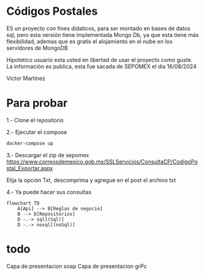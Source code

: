 # Códigos Postales

ES un proyecto con fines didaticos, para ser montado en bases de datos sql, pero esta versión tiene implementada Mongo Db, ya que esta tiene más flexibilidad, ademas que es gratis el alojamiento en el nube en los servidores de MongoDB

Hipotetico usuario esta usted en libertad de usar el proyecto como guste. La información es publica, esta fue sacada de SEPOMEX el dia 16/08/2024

Víctor Martínez

# Para probar

1.- Clone el repositorio

2.- Ejecutar el compose
```Bash
docker-compose up
```
3.- Descargar el zip de sepomex 
https://www.correosdemexico.gob.mx/SSLServicios/ConsultaCP/CodigoPostal_Exportar.aspx

Elija la opción Txt, descomprima y agregue en el post el archivo txt

4.- Ya puede hacer sus consultas

```mermaid
flowchart TD
    A[Api] --> B[Reglas de negocio]    
    B --> D[Repositorios]
    D -.-> sql[(Sql)]
    D -.-> nosql[(noSql)]
```

# todo

Capa de presentacion soap
Capa de presentacion grPc
